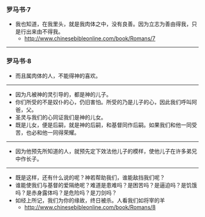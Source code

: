 ### 罗马书·7
- 我也知道，在我里头，就是我肉体之中，没有良善。因为立志为善由得我，只是行出来由不得我。
  - http://www.chinesebibleonline.com/book/Romans/7
---
### 罗马书·8
- 而且属肉体的人，不能得神的喜欢。
---
- 因为凡被神的灵引导的，都是神的儿子。
- 你们所受的不是奴仆的心，仍旧害怕。所受的乃是儿子的心，因此我们呼叫阿爸，父。
- 圣灵与我们的心同证我们是神的儿女。
- 既是儿女，便是后嗣，就是神的后嗣，和基督同作后嗣。如果我们和他一同受苦，也必和他一同得荣耀。
---
- 因为他预先所知道的人，就预先定下效法他儿子的模样，使他儿子在许多弟兄中作长子。
---
- 既是这样，还有什么说的呢？神若帮助我们，谁能敌挡我们呢？
- 谁能使我们与基督的爱隔绝呢？难道是患难吗？是困苦吗？是逼迫吗？是饥饿吗？是赤身露体吗？是危险吗？是刀剑吗？
- 如经上所记，我们为你的缘故，终日被杀。人看我们如将宰的羊
  - http://www.chinesebibleonline.com/book/Romans/8